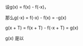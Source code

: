 设g(x) = f(x) - f(-x)，

那么g(-x) = f(-x) - f(x) = -g(x)

g(x + T) = f(x + T) - f(-x + T) = g(x)

g(x) 是以 
